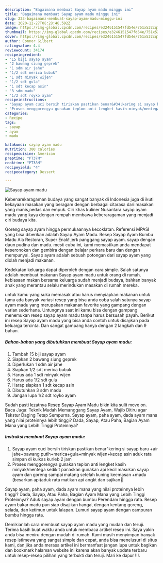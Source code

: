 ```yaml
---
description: "Bagaimana membuat Sayap ayam madu minggu ini"
title: "Bagaimana membuat Sayap ayam madu minggu ini"
slug: 223-bagaimana-membuat-sayap-ayam-madu-minggu-ini
date: 2020-12-27T08:28:48.592Z
image: https://img-global.cpcdn.com/recipes/e3246151547fd54e/751x532cq70/sayap-ayam-madu-foto-resep-utama.jpg
thumbnail: https://img-global.cpcdn.com/recipes/e3246151547fd54e/751x532cq70/sayap-ayam-madu-foto-resep-utama.jpg
cover: https://img-global.cpcdn.com/recipes/e3246151547fd54e/751x532cq70/sayap-ayam-madu-foto-resep-utama.jpg
author: Connor Gilbert
ratingvalue: 4.4
reviewcount: 34174
recipeingredient:
- "15 biji sayap ayam"
- "2 bawang siung geprek"
- "1 sdm air jahe"
- "1/2 sdt merica bubuk"
- "1 sdt minyak wijen"
- "1/2 sdt gula"
- "1 sdt kecap asin"
- "3 sdm madu"
- "1/2 sdt royko ayam"
recipeinstructions:
- "Sayap ayam cuci bersih tiriskan pastikan benar&#34;kering si sayap baru +air jahe+bawang putih+merica+gula+minyak wijen+kecap asin aduk rata simpan di kulkas kurleb 2 jam"
- "Proses menggorengya gunakan teplon anti lengket kasih minyak/mentega sedikit panaskan gunakan api kecil masukan sayap ayam dan goreng sampai matang setelah kuning keemasan +madu (besarkan api)aduk rata matikan api angkt dan sajikan🥰"
categories:
- Recipe
tags:
- sayap
- ayam
- madu

katakunci: sayap ayam madu 
nutrition: 300 calories
recipecuisine: American
preptime: "PT37M"
cooktime: "PT38M"
recipeyield: "4"
recipecategory: Dessert

---
```



![Sayap ayam madu](https://img-global.cpcdn.com/recipes/e3246151547fd54e/751x532cq70/sayap-ayam-madu-foto-resep-utama.jpg)

Kebenarekaragaman budaya yang sangat banyak di Indonesia juga di ikuti kekayaan masakan yang beragam dengan berbagai citarasa dari masakan yang manis,pedas dan empuk. Ciri khas kuliner Nusantara sayap ayam madu yang kaya dengan rempah membawa keberaragaman yang menjadi ciri budaya kita.


Goreng sayap ayam hingga permukaannya kecoklatan. Referensi MPASI yang bisa diberikan adalah Sayap Ayam Madu. Resep Sayap Ayam Bumbu Madu Ala Restoran, Super Enak! jerk panggang sayap ayam. sayap dengan daun pudina dan madu. mesti cuba ini, kami memastikan anda mendapat keseronokan dan gembira dengan belajar perkara baru dan dengan mempunyai. Sayap ayam adalah sebuah potongan dari sayap ayam yang diolah menjadi makanan.

Kedekatan keluarga dapat diperoleh dengan cara simple. Salah satunya adalah membuat makanan Sayap ayam madu untuk orang di rumah. kebiasaan makan bersama keluarga sudah menjadi budaya, bahkan banyak anak yang merantau selalu merindukan masakan di rumah mereka.

untuk kamu yang suka memasak atau harus menyiapkan makanan untuk tamu ada banyak variasi resep yang bisa anda coba salah satunya sayap ayam madu yang merupakan makanan favorite yang gampang dengan varian sederhana. Untungnya saat ini kamu bisa dengan gampang menemukan resep sayap ayam madu tanpa harus bersusah payah.
Berikut ini resep Sayap ayam madu yang bisa anda contoh untuk disajikan pada keluarga tercinta. Dan sangat gampang hanya dengan 2 langkah dan 9 bahan.


<!--inarticleads1-->

##### Bahan-bahan yang dibutuhkan membuat Sayap ayam madu:

1. Tambah 15 biji sayap ayam
1. Siapkan 2 bawang siung geprek
1. Diperlukan 1 sdm air jahe
1. Siapkan 1/2 sdt merica bubuk
1. Harus ada 1 sdt minyak wijen
1. Harus ada 1/2 sdt gula
1. Harap siapkan 1 sdt kecap asin
1. Dibutuhkan 3 sdm madu
1. Jangan lupa 1/2 sdt royko ayam


Sudah pasti lezatnya Resep Sayap Ayam Madu bikin kita sulit move on. Baca Juga: Teknik Mudah Memanggang Sayap Ayam, Wajib Ditiru agar Tekstur Daging Tetap Sempurna. Sayap ayam, paha ayam, dada ayam mana yang nilai proteinnya lebih tinggi? Dada, Sayap, Atau Paha, Bagian Ayam Mana yang Lebih Tinggi Proteinnya? 

<!--inarticleads2-->

##### Instruksi membuat  Sayap ayam madu:

1. Sayap ayam cuci bersih tiriskan pastikan benar&#34;kering si sayap baru +air jahe+bawang putih+merica+gula+minyak wijen+kecap asin aduk rata simpan di kulkas kurleb 2 jam
1. Proses menggorengya gunakan teplon anti lengket kasih minyak/mentega sedikit panaskan gunakan api kecil masukan sayap ayam dan goreng sampai matang setelah kuning keemasan +madu (besarkan api)aduk rata matikan api angkt dan sajikan🥰


Sayap ayam, paha ayam, dada ayam mana yang nilai proteinnya lebih tinggi? Dada, Sayap, Atau Paha, Bagian Ayam Mana yang Lebih Tinggi Proteinnya? Aduk sayap ayam dengan bumbu Perendam hingga rata. Resep ayam bakar madu pun siap disajikan hangat dengan kentang goreng, selada, dan ketimun untuk lalapan. Lumuri sayap ayam dengan campuran bumbu hingga rata. 

Demikianlah cara membuat sayap ayam madu yang mudah dan teruji. Terima kasih buat waktu anda untuk membaca artikel resep ini. Saya yakin anda bisa meniru dengan mudah di rumah. Kami masih menyimpan banyak resep istimewa yang sangat simple dan cepat, anda bisa menelusuri di situs kami, dan jika anda merasa artikel ini bermanfaat jangan lupa untuk bagikan dan bookmark halaman website ini karena akan banyak update terbaru untuk resep-resep pilihan yang terbukti dan teruji. Mari ke dapur !!!. 
